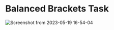 # Balanced Brackets Task
![Screenshot from 2023-05-19 16-54-04](https://github.com/amrabunemr98/Sprints-tasks/assets/128842547/1485d054-70cf-4d6f-b848-d939de94167c)

